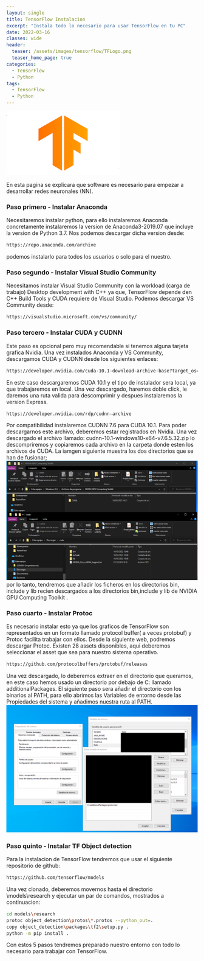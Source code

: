 ```yaml
---
layout: single
title: TensorFlow Instalacion
excerpt: "Instala todo lo necesario para usar TensorFlow en tu PC"
date: 2022-03-16
classes: wide
header:
  teaser: /assets/images/tensorflow/TFLogo.png
  teaser_home_page: true
categories:
  - TensorFlow
  - Python
tags:  
  - TensorFlow
  - Python
---
```


![](/assets/images/tensorflow/TFLogo.png)


En esta pagina se explicara que software es necesario para empezar a desarrollar redes neuronales (NN).

### Paso primero - Instalar Anaconda

Necesitaremos instalar python, para ello instalaremos Anaconda concretamente instalaremos la version de Anaconda3-2019.07 que incluye la version de Python 3.7. Nos podemos descargar dicha version desde:

```bash
https://repo.anaconda.com/archive
```
podemos instalarlo para todos los usuarios o solo para el nuestro. 


### Paso segundo - Instalar Visual Studio Community

Necesitamos instalar Visual Studio Community con la workload (carga de trabajo) Desktop development with C++ ya que, TensorFlow depende den C++ Build Tools y CUDA requiere de Visual Studio.
Podemos descargar VS Community desde:

```bash
https://visualstudio.microsoft.com/vs/community/
```

### Paso tercero - Instalar CUDA y CUDNN

Este paso es opcional pero muy recomendable si tenemos alguna tarjeta grafica Nvidia. Una vez instalados Anaconda y VS Community, descargamos CUDA y CUDNN desde los siguientes enlaces:

```bash
https://developer.nvidia.com/cuda-10.1-download-archive-base?target_os=Windows&target_arch=x86_64&target_version=10&target_type=exelocal
```

En este caso descargaremos CUDA 10.1 y el tipo de instalador sera local, ya que trabajaremos en local.
Una vez descargado, haremos doble click, le daremos una ruta valida para descomprimir y despues instalaremos la version Express.

```bash 
https://developer.nvidia.com/rdp/cudnn-archive
```

Por compatibilidad instalaremos CUDNN 7.6 para CUDA 10.1. Para poder descargarnos este archivo, deberemos estar registrados en Nvidia. Una vez descargado el archivo llamado: cudnn-10.1-windows10-x64-v7.6.5.32.zip lo descompriremos y copiaremos cada archivo en la carpeta donde esten los archivos de CUDA. La iamgen siguiente muestra los dos directorios que se han de fusionar;
![](assets/images/tensorflow/CUDAfiles.png)<br> 
por lo tanto, tendremos que añadir los ficheros en los directorios bin, include y lib recien descargados a los directorios bin,include y lib de NVIDIA GPU Computing Toolkit .

### Paso cuarto - Instalar Protoc

Es necesario instalar esto ya que los graficos de TensorFlow son representados en un formato llamado protocol buffer( a veces protobuf) y Protoc facilita trabajar con ellos.
Desde la siguiente web, podremos descargar Protoc. Existen 28 assets disponibles, aqui deberemos seleccionar el asset que sea para nuestro sistema operativo.
```bash 
https://github.com/protocolbuffers/protobuf/releases
```

Una vez descargado, lo deberemos extraer en el directorio que queramos, en este caso hemos usado un directorio por debajo de C: llamado additionalPackages. El siguiente paso sera añadir el directorio con los binarios al PATH, para ello abrimos las Variables de entorno desde las Propiedades del sistema y añadimos nuestra ruta al PATH.
![](assets/images/tensorflow/varPATH.png)

### Paso quinto - Instalar TF Object detection

Para la instalacion de TensorFlow tendremos que usar el siguiente repositorio de github:

```bash
https://github.com/tensorflow/models
```

Una vez clonado, deberemos movernos hasta el directorio \models\research y ejecutar un par de comandos, mostrados a continuacion:

```bash
cd models\research
protoc object_detection\protos\*.protos --python_out=.
copy object_detection\packages\tf2\setup.py .
python -m pip install .
```

Con estos 5 pasos tendremos preparado nuestro entorno con todo lo necesario para trabajar con TensorFlow.




